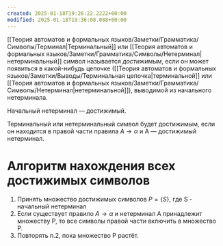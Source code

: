 ```yaml
---
created: 2025-01-18T19:26:22.2222+00:00
modified: 2025-01-18T19:36:08.088+00:00
---
```

[[Теория автоматов и формальных языков/Заметки/Грамматика/Символы/Терминал|Терминальный]] или [[Теория автоматов и формальных языков/Заметки/Грамматика/Символы/Нетерминал|нетерминальный]] символ называется *достижимым*, если он может появиться в какой-нибудь цепочке ([[Теория автоматов и формальных языков/Заметки/Выводы/Терминальная цепочка|терминальной]] или [[Теория автоматов и формальных языков/Заметки/Грамматика/Символы/Нетерминал|нетерминальной]]), выводимой из начального нетерминала.

Начальный нетерминал — достижимый.

Терминальный или нетерминальный символ будет достижимым, если
он находится в правой части правила $А \rightarrow \alpha$ и А — достижимый нетерминал.

# Алгоритм нахождения всех достижимых символов
1) Принять множество достижимых символов $P = \{S\}$, где S - начальный нетерминал
2) Если существует правило $A \rightarrow \alpha$ и нетерминал A принадлежит множеству P, то все символы правой части включить в множество P.
3) Повторять п.2, пока множество P растёт.